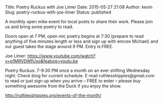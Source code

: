 Title: Poetry Ruckus with Joe Limer
Date: 2015-05-27 21:08
Author: kevin
Slug: poetry-ruckus-with-joe-limer
Status: published

A monthly open mike event for local poets to share their work. Please join us and bring some poetry to read.

Doors open at 7 PM, open mic poetry begins at 7:30 (prepare to read anything of five minutes length or less and sign up with emcee Michael) and our guest takes the stage around 9 PM. Entry is FREE.

Joe Limer: https://www.youtube.com/watch?v=p1MRVDWfUxo&feature=youtu.be

Poetry Ruckus: 7-9:30 PM once a month on an ever shifting Wednesday night. Check blog for current schedule. E-mail ruthlesshippies\@gmail.com to read or just sign up when you arrive – FREE to enter – please buy something awesome from the Duck if you enjoy the show.

http://ruthlesshippies.org/events-of-the-month/
